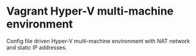 # Vagrant Hyper-V multi-machine environment

Config file driven Hyper-V multi-machine environment with NAT network and static IP addresses.
